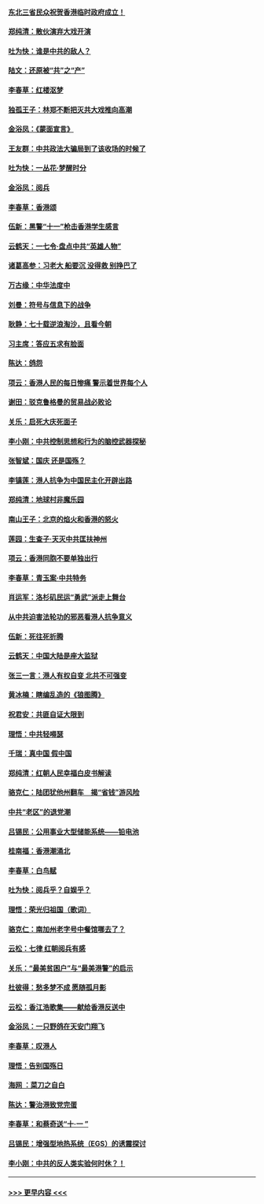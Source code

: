 #### [东北三省民众祝贺香港临时政府成立！](../pages/nsc993/n11571215.md?t=10060911) 
#### [郑纯清：散伙演弃大戏开演](../pages/nsc993/n11570826.md?t=10060911) 
#### [吐为快：谁是中共的敌人？](../pages/nsc993/n11570817.md?t=10060911) 
#### [陆文：还原被“共”之“产”](../pages/nsc993/n11570798.md?t=10060911) 
#### [李春草：红楼沤梦](../pages/nsc993/n11569673.md?t=10060911) 
#### [独孤王子：林郑不断把灭共大戏推向高潮](../pages/nsc993/n11569381.md?t=10060911) 
#### [金浴凤：《蒙面宣言》](../pages/nsc993/n11569368.md?t=10060911) 
#### [王友群：中共政法大骗局到了该收场的时候了](../pages/nsc993/n11568940.md?t=10060911) 
#### [吐为快：一丛花‧梦醒时分](../pages/nsc993/n11567491.md?t=10060911) 
#### [金浴凤：阅兵](../pages/nsc993/n11567454.md?t=10060911) 
#### [李春草：香港颂](../pages/nsc993/n11567444.md?t=10060911) 
#### [伍新：黑警“十一”枪击香港学生感言](../pages/nsc993/n11567426.md?t=10060911) 
#### [云鹤天：一七令‧盘点中共“英雄人物”](../pages/nsc993/n11567091.md?t=10060911) 
#### [诸葛高参：习老大 船要沉 没得救 别挣巴了](../pages/nsc993/n11566976.md?t=10060911) 
#### [万古缘：中华法度中](../pages/nsc993/n11566726.md?t=10060911) 
#### [刘曼：符号与信息下的战争](../pages/nsc993/n11564655.md?t=10060911) 
#### [耿静：七十载逆浪淘沙，且看今朝](../pages/nsc993/n11564520.md?t=10060911) 
#### [习主席：答应五求有脸面](../pages/nsc993/n11563953.md?t=10060911) 
#### [陈达：鸽怨](../pages/nsc993/n11561879.md?t=10060911) 
#### [项云：香港人民的每日惨痛  警示着世界每个人](../pages/nsc993/n11559273.md?t=10060911) 
#### [谢田：驳克鲁格曼的贸易战必败论](../pages/nsc993/n11555840.md?t=10060911) 
#### [关乐：启死大庆死面子](../pages/nsc993/n11556823.md?t=10060911) 
#### [李小刚：中共控制思想和行为的脑控武器探秘](../pages/nsc993/n11556776.md?t=10060911) 
#### [张智斌：国庆  还是国殇？](../pages/nsc993/n11556617.md?t=10060911) 
#### [李镇莲：港人抗争为中国民主化开辟出路](../pages/nsc993/n11556570.md?t=10060911) 
#### [郑纯清：地球村非魔乐园](../pages/nsc993/n11555415.md?t=10060911) 
#### [南山王子：北京的焰火和香港的怒火](../pages/nsc993/n11555318.md?t=10060911) 
#### [莲园：生查子·天灭中共匡扶神州](../pages/nsc993/n11555302.md?t=10060911) 
#### [项云：香港同胞不要单独出行](../pages/nsc993/n11555276.md?t=10060911) 
#### [李春草：青玉案‧中共特务](../pages/nsc993/n11552356.md?t=10060911) 
#### [肖运军：洛杉矶民运“勇武”派走上舞台](../pages/nsc993/n11551595.md?t=10060911) 
#### [从中共迫害法轮功的邪恶看港人抗争意义](../pages/nsc993/n11540858.md?t=10060911) 
#### [伍新：死往死折腾](../pages/nsc993/n11550174.md?t=10060911) 
#### [云鹤天：中国大陆是座大监狱](../pages/nsc993/n11550155.md?t=10060911) 
#### [张三一言：港人有权自变 北共不可强变](../pages/nsc993/n11550132.md?t=10060911) 
#### [黄冰楠：瞎编乱造的《狼图腾》](../pages/nsc993/n11550082.md?t=10060911) 
#### [祝君安：共匪自证大限到](../pages/nsc993/n11550041.md?t=10060911) 
#### [理悟：中共轻嘚瑟](../pages/nsc993/n11547978.md?t=10060911) 
#### [千瑞：真中国 假中国](../pages/nsc993/n11547865.md?t=10060911) 
#### [郑纯清：红朝人民幸福白皮书解读](../pages/nsc993/n11547499.md?t=10060911) 
#### [骆克仁：陆团犹他州翻车　揭“省钱”游风险](../pages/nsc993/n11546977.md?t=10060911) 
#### [中共“老区”的退党潮](../pages/nsc993/n11545995.md?t=10060911) 
#### [吕锡民：公用事业大型储能系统——铅电池](../pages/nsc993/n11545701.md?t=10060911) 
#### [桂南福：香港潮涌北](../pages/nsc993/n11545682.md?t=10060911) 
#### [李春草：白鸟赋](../pages/nsc993/n11545663.md?t=10060911) 
#### [吐为快：阅兵乎？自娱乎？](../pages/nsc993/n11545625.md?t=10060911) 
#### [理悟：荣光归祖国（歌词）](../pages/nsc993/n11545616.md?t=10060911) 
#### [骆克仁：南加州老字号中餐馆哪去了？](../pages/nsc993/n11545120.md?t=10060911) 
#### [云松：七律 红朝阅兵有感](../pages/nsc993/n11542394.md?t=10060911) 
#### [关乐：“最美贫困户”与“最美港警”的启示](../pages/nsc993/n11542252.md?t=10060911) 
#### [杜彼得：愁多梦不成 愿随孤月影](../pages/nsc993/n11540296.md?t=10060911) 
#### [云松：香江浩歌集——献给香港反送中](../pages/nsc993/n11540149.md?t=10060911) 
#### [金浴凤：一只野鸽在天安门翔飞](../pages/nsc993/n11540280.md?t=10060911) 
#### [李春草：叹港人](../pages/nsc993/n11540119.md?t=10060911) 
#### [理悟：告别国殇日](../pages/nsc993/n11539610.md?t=10060911) 
#### [海网 ：菜刀之自白](../pages/nsc993/n11539597.md?t=10060911) 
#### [陈达：警治港致党完蛋](../pages/nsc993/n11538127.md?t=10060911) 
#### [李春草：和蔡奇送“十·一 ”](../pages/nsc993/n11537810.md?t=10060911) 
#### [吕锡民：增强型地热系统（EGS）的诱震探讨](../pages/nsc993/n11537765.md?t=10060911) 
#### [李小刚：中共的反人类实验何时休？！](../pages/nsc993/n11537669.md?t=10060911) 

----
#### [ >>> 更早内容 <<< ](../indexes/nsc993-earlier.md)
